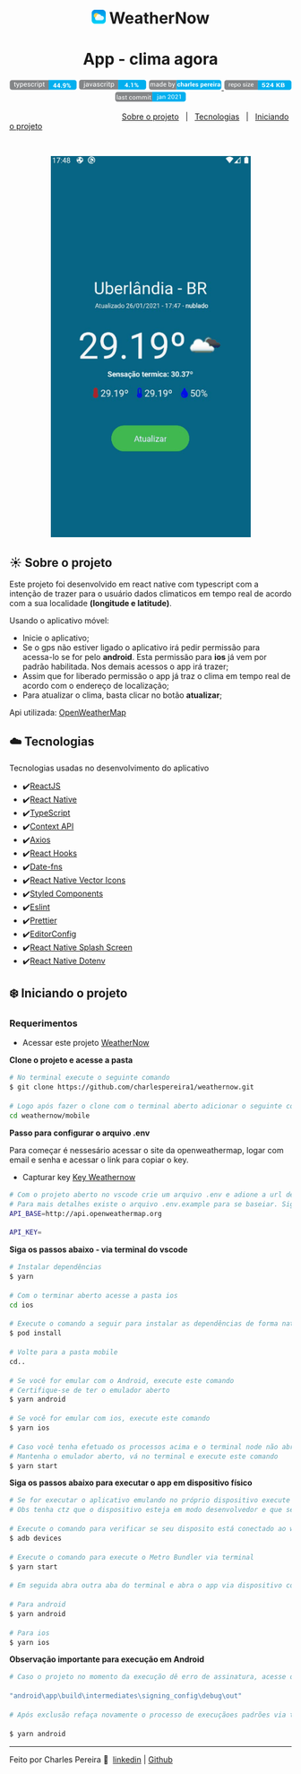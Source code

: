 <h1 align="center">
  <img src="./github/img/icon.svg" alt="Logo" width="25px"> WeatherNow
</h1>

<h1 align="center">
   App - clima agora
</h1>

<p align="center">
  <img alt="GitHub top language" src="./github/outhers/typescript.png">
  <img alt="GitHub top language" src="./github/outhers/javascript.png">

  <a href="https://www.linkedin.com/in/charlespereira1/" target="_blank" rel="noopener noreferrer">
    <img alt="Made by" src="./github/outhers/madeby.png">
  </a>

  <img alt="Repository size" src="./github/outhers/reposize.png">

  <a href="https://github.com/CharlesPereira1/weathernow/commits/">
    <img alt="last commit" src="./github/outhers/lastcommit.png">
  </a>
</p>

<!-- <p align="center"> -->

&nbsp;&nbsp;&nbsp;&nbsp;&nbsp;&nbsp;&nbsp;&nbsp;&nbsp;&nbsp;&nbsp;&nbsp;&nbsp;&nbsp;&nbsp;&nbsp;&nbsp;&nbsp;&nbsp;&nbsp;&nbsp;&nbsp;&nbsp;&nbsp;&nbsp;&nbsp;&nbsp;&nbsp;&nbsp;&nbsp;&nbsp;&nbsp;&nbsp;&nbsp;&nbsp;&nbsp;&nbsp;&nbsp;&nbsp;
&nbsp;&nbsp;&nbsp;&nbsp;&nbsp;&nbsp;&nbsp;&nbsp;&nbsp;&nbsp; [Sobre o projeto](#about)&nbsp;&nbsp;&nbsp;|&nbsp;&nbsp;
[Tecnologias](#tech)&nbsp;&nbsp;&nbsp;|&nbsp;&nbsp;
[Iniciando o projeto](#project)&nbsp;&nbsp;&nbsp;

<!-- </p> -->

</br>

<p align="center">
  <img alt="Layout" src="./github/img/weather.gif">
</p>

## ☀️ <a name="about"></a>Sobre o projeto

Este projeto foi desenvolvido em react native com typescript com a intenção de trazer para o usuário dados climaticos em tempo real de acordo com a sua localidade **(longitude e latitude)**.

Usando o aplicativo móvel:

- Inicie o aplicativo;
- Se o gps não estiver ligado o aplicativo irá pedir permissão para acessa-lo se for pelo **android**. Esta permissão para **ios** já vem por padrão habilitada. Nos demais acessos o app irá trazer;
- Assim que for liberado permissão o app já traz o clima em tempo real de acordo com o endereço de localização;
- Para atualizar o clima, basta clicar no botão **atualizar**;

Api utilizada: [OpenWeatherMap](http://api.openweathermap.org/)<br />

## ☁️ <a name="tech"></a>Tecnologias

Tecnologias usadas no desenvolvimento do aplicativo

- ✔️[ReactJS](https://reactjs.org/)
- ✔️[React Native](https://reactnative.dev/)
- ✔️[TypeScript](https://reactnative.dev/docs/typescript)
- ✔️[Context API](https://pt-br.reactjs.org/docs/context.html)
- ✔️[Axios](https://github.com/axios/axios)
- ✔️[React Hooks](https://pt-br.reactjs.org/docs/hooks-intro.html)
- ✔️[Date-fns](https://date-fns.org/)
- ✔️[React Native Vector Icons](https://github.com/oblador/react-native-vector-icons)
- ✔️[Styled Components](https://styled-components.com/)
- ✔️[Eslint](https://eslint.org/)
- ✔️[Prettier](https://prettier.io/)
- ✔️[EditorConfig](https://editorconfig.org/)
- ✔️[React Native Splash Screen](https://github.com/crazycodeboy/react-native-splash-screen/)
- ✔️[React Native Dotenv](https://www.npmjs.com/package/react-native-dotenv)

## ❄️ <a name="project"></a>Iniciando o projeto

### Requerimentos

- Acessar este projeto [WeatherNow](https://github.com/CharlesPereira1/weathernow/tree/master/mobile)

**Clone o projeto e acesse a pasta**

```bash
# No terminal execute o seguinte comando
$ git clone https://github.com/charlespereira1/weathernow.git

# Logo após fazer o clone com o terminal aberto adicionar o seguinte comando
cd weathernow/mobile
```

**Passo para configurar o arquivo .env**

Para começar é nessesário acessar o site da openweathermap, logar com email e senha e acessar o link para copiar o key.

- Capturar key [Key Weathernow](https://home.openweathermap.org/api_keys)

```bash
# Com o projeto aberto no vscode crie um arquivo .env e adione a url de acesso e a chave key
# Para mais detalhes existe o arquivo .env.example para se baseiar. Siga o modelo de acordo com o exemplo e informe os valores
API_BASE=http://api.openweathermap.org

API_KEY=
```

**Siga os passos abaixo - via terminal do vscode**

```bash
# Instalar dependências
$ yarn

# Com o terminar aberto acesse a pasta ios
cd ios

# Execute o comando a seguir para instalar as dependências de forma nativa no ios
$ pod install

# Volte para a pasta mobile
cd..

# Se você for emular com o Android, execute este comando
# Certifique-se de ter o emulador aberto
$ yarn android

# Se você for emular com ios, execute este comando
$ yarn ios

# Caso você tenha efetuado os processos acima e o terminal node não abriu.
# Mantenha o emulador aberto, vá no terminal e execute este comando
$ yarn start
```

**Siga os passos abaixo para executar o app em dispositivo físico**

```bash
# Se for executar o aplicativo emulando no próprio dispositivo execute estes comandos.
# Obs tenha ctz que o dispositivo esteja em modo desenvolvedor e que seja permitido a instalação de Apps.

# Execute o comando para verificar se seu disposito está conectado ao windows
$ adb devices

# Execute o comando para execute o Metro Bundler via terminal
$ yarn start

# Em seguida abra outra aba do terminal e abra o app via dispositivo com o seguinte comando:

# Para android
$ yarn android

# Para ios
$ yarn ios
```

**Observação importante para execução em Android**

```bash
# Caso o projeto no momento da execução dê erro de assinatura, acesse o seguinte caminho abaixo, e em seguida exclua o arquivo `signing-config.json`:

"android\app\build\intermediates\signing_config\debug\out"

# Após exclusão refaça novamente o processo de execuçãoes padrões via terminal:

$ yarn android

```

---

Feito por Charles Pereira 👋 &nbsp;[linkedin](https://www.linkedin.com/in/charlespereira1/) | [Github](https://github.com/CharlesPereira1)
